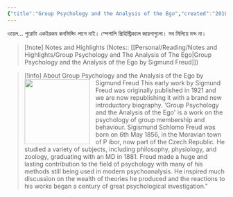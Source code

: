 ```yaml
---
{"title":"Group Psychology and the Analysis of the Ego","created":"2018-12-08T00:00:00+06:00","updated":"2023-01-08T19:39:26+06:00","read_count":1,"authors":["Sigmund Freud","Peter Gay","James Strachey"],"isbn10":393007707,"rating":3,"dg-publish":true,"reviewed":true,"log":[{"status":"Read","timestamp":"2019-11-18T00:00:00+06:00"},{"status":"To Read","timestamp":"2018-12-08T00:00:00+06:00"}],"cover":"https://images-na.ssl-images-amazon.com/images/S/compressed.photo.goodreads.com/books/1348726298i/97739.jpg","dg-metatags":{"og:image":"https://images-na.ssl-images-amazon.com/images/S/compressed.photo.goodreads.com/books/1348726298i/97739.jpg"},"tags":["psychology"],"status":"Read","dg-path":"Reading/Books/Read/Group Psychology and the Analysis of the Ego by Sigmund Freud.md","permalink":"/reading/books/read/group-psychology-and-the-analysis-of-the-ego-by-sigmund-freud/","metatags":{"og:image":"https://images-na.ssl-images-amazon.com/images/S/compressed.photo.goodreads.com/books/1348726298i/97739.jpg"},"dgPassFrontmatter":true,"noteIcon":"1"}
---
```


ওয়েল… পুরোটা একইরকম কনভিন্সিং লাগে নাই। স্পেশালি প্রিহিস্ট্রিক্যাল জায়গাগুলো। সব মিলিয়ে মন্দ না।

> [!note] Notes and Highlights
> (Notes:: [[Personal/Reading/Notes and Highlights/Group Psychology and The Analysis of The Ego\|Group Psychology and the Analysis of the Ego by Sigmund Freud]])

> [!info] About Group Psychology and the Analysis of the Ego by Sigmund Freud
><img src="https://books.google.com/books/content?id=JI2LoAEACAAJ&printsec=frontcover&img=1&zoom=1&source=gbs_api" style="float: left; margin-right: 1em;width: 150px; height: auto;" /> This early work by Sigmund Freud was originally published in 1921 and we are now republishing it with a brand new introductory biography. 'Group Psychology and the Analysis of the Ego' is a work on the psychology of group membership and behaviour. Sigismund Schlomo Freud was born on 6th May 1856, in the Moravian town of P ibor, now part of the Czech Republic. He studied a variety of subjects, including philosophy, physiology, and zoology, graduating with an MD in 1881. Freud made a huge and lasting contribution to the field of psychology with many of his methods still being used in modern psychoanalysis. He inspired much discussion on the wealth of theories he produced and the reactions to his works began a century of great psychological investigation."